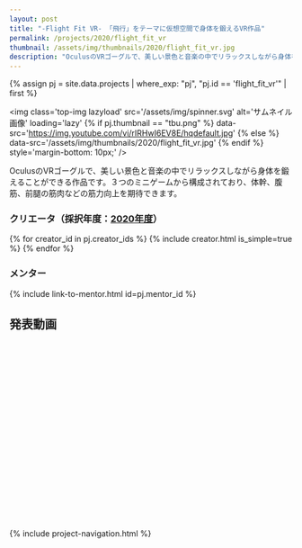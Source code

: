 ```yaml
---
layout: post
title: "-Flight Fit VR- 「飛行」をテーマに仮想空間で身体を鍛えるVR作品"
permalink: /projects/2020/flight_fit_vr
thumbnail: /assets/img/thumbnails/2020/flight_fit_vr.jpg
description: "OculusのVRゴーグルで、美しい景色と音楽の中でリラックスしながら身体を鍛えることができる作品です。３つのミニゲームから構成されており、体幹、腹筋、前腿の筋肉などの筋力向上を期待できます。"
---
```


{% assign pj = site.data.projects | where_exp: "pj", "pj.id == 'flight_fit_vr'" | first %}

<img class='top-img lazyload' src='/assets/img/spinner.svg' alt='サムネイル画像' loading='lazy'
{% if pj.thumbnail == "tbu.png" %} data-src='https://img.youtube.com/vi/rIRHwI6EV8E/hqdefault.jpg'
{% else %}                         data-src='/assets/img/thumbnails/2020/flight_fit_vr.jpg'
{% endif %}                        style='margin-bottom: 10px;' />

OculusのVRゴーグルで、美しい景色と音楽の中でリラックスしながら身体を鍛えることができる作品です。３つのミニゲームから構成されており、体幹、腹筋、前腿の筋肉などの筋力向上を期待できます。

### クリエータ（採択年度：<a href='/projects/2020'>2020年度</a>）
<p>
{% for creator_id in pj.creator_ids %}
  {% include creator.html is_simple=true %}
{% endfor %}
</p>

### メンター
<p>{% include link-to-mentor.html id=pj.mentor_id %}</p>

## 発表動画
<div class="youtube">
  <iframe width="560" height="315" class="lazyload" data-src="https://www.youtube.com/embed/rIRHwI6EV8E?rel=0" frameborder="0" allowfullscreen=""></iframe>
</div>

{% include project-navigation.html %}

